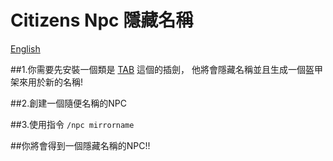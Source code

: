 # Citizens Npc 隱藏名稱

[English](https://github.com/XingYanTW/npc-name-tag-hide/blob/main/README.md)

##1.你需要先安裝一個類是 [TAB](https://github.com/NEZNAMY/TAB) 這個的插劍， 他將會隱藏名稱並且生成一個盔甲架來用於新的名稱!

##2.創建一個隨便名稱的NPC

##3.使用指令 ```/npc mirrorname```

##你將會得到一個隱藏名稱的NPC!!
